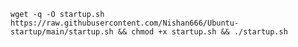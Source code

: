 `wget -q -O startup.sh https://raw.githubusercontent.com/Nishan666/Ubuntu-startup/main/startup.sh && chmod +x startup.sh && ./startup.sh`
